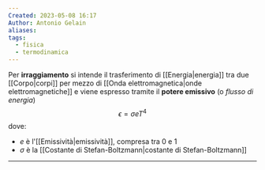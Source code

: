 ```yaml
---
Created: 2023-05-08 16:17
Author: Antonio Gelain
aliases: 
tags:
  - fisica
  - termodinamica
---
```


Per **irraggiamento** si intende il trasferimento di [[Energia|energia]] tra due [[Corpo|corpi]] per mezzo di [[Onda elettromagnetica|onde elettromagnetiche]] e viene espresso tramite il **potere emissivo** (o *flusso di energia*)
$$\epsilon = \sigma e T^{4}$$
dove:
- $e$ è l'[[Emissività|emissività]], compresa tra 0 e 1
- $\sigma$ è la [[Costante di Stefan-Boltzmann|costante di Stefan-Boltzmann]]

---

